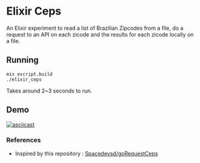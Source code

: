 # Elixir Ceps

An Elixir experiment to read a list of Brazilian Zipcodes from a file, do a request to an API on each zicode and the results for each zicode locally on a file.

## Running

```
mix escript.build
./elixir_ceps
```

Takes around 2~3 seconds to run.

## Demo

[![asciicast](https://asciinema.org/a/mKKDdZ33oY1IwIZfJP8M0Y6dH.png)](https://asciinema.org/a/mKKDdZ33oY1IwIZfJP8M0Y6dH)

### References

- Inspired by this repository : [Spacedevsd/goRequestCeps](https://github.com/Spacedevsd/goRequestCeps)
